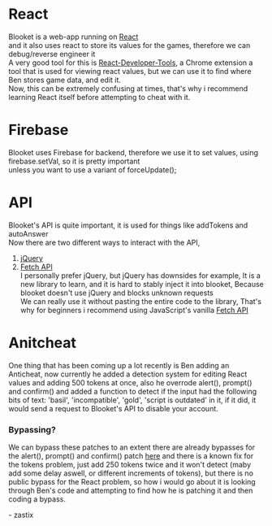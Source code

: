 
# React <!--- fuck react -->
Blooket is a web-app running on [React](https://reactjs.org/)<br>and it also uses react to store its values for the games, therefore we can debug/reverse engineer it <br>A very good tool for this is [React-Developer-Tools](https://chrome.google.com/webstore/detail/react-developer-tools/fmkadmapgofadopljbjfkapdkoienihi), a Chrome extension a tool that is used for viewing react values, but we can use it to find where Ben stores game data, and edit it.<br>
Now, this can be extremely confusing at times, that's why i recommend learning React itself before attempting to cheat with it.

# Firebase

Blooket uses Firebase for backend, therefore we use it to set values, using firebase.setVal, so it is pretty important<br>unless you want to use a variant of forceUpdate();

# API

Blooket's API is quite important, it is used for things like addTokens and autoAnswer<br>Now there are two different ways to interact with the API,
1. [jQuery](https://api.jquery.com/)
2. [Fetch API](https://developer.mozilla.org/en-US/docs/Web/API/Fetch_API)<br>I personally prefer jQuery, but jQuery has downsides for example, It is a new library to learn, and it is hard to stably inject it into blooket, Because blooket doesn't use jQuery and blocks unknown requests<br>We can really use it without pasting the entire code to the library, That's why for  beginners i recommend using JavaScript's vanilla [Fetch API](https://developer.mozilla.org/en-US/docs/Web/API/Fetch_API)

# Anitcheat

One thing that has been coming up a lot recently is Ben adding an Anticheat, now currently he added a detection system for editing React values and adding 500 tokens at once, also he overrode alert(), prompt() and confirm() and added a function to detect if the input had the following bits of text: 'basil', 'incompatible', 'gold', 'script is outdated' in it, if it did, it would send a request to Blooket's API to disable your account.

### Bypassing?

We can bypass these patches to an extent there are already bypasses for the alert(), prompt() and confirm() patch [here](https://github.com/ZasticBradyn/BlooketCheatTools/blob/main/bypasses/bypass.js) and there is a known fix for the tokens problem, just add 250 tokens twice and it won't detect (maby add some delay aswell, or different increments of tokens), but there is no public bypass for the React problem, so how i would go about it is looking through Ben's code and attempting to find how he is patching it and then coding a bypass.

<p>- zastix</p>
